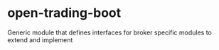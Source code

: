 # open-trading-boot
Generic module that defines interfaces for broker specific modules to extend and implement
